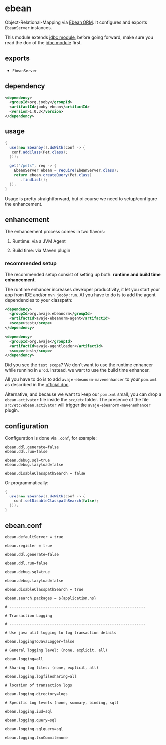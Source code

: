 # ebean

Object-Relational-Mapping via [Ebean ORM](http://ebean-orm.github.io). It configures and exports ```EbeanServer``` instances.

This module extends [jdbc module](/doc/jdbc), before going forward, make sure you read the doc of the [jdbc module](/doc/jooby-dbc) first.
 
## exports

* ```EbeanServer```

## dependency

```xml
<dependency>
  <groupId>org.jooby</groupId>
  <artifactId>jooby-ebean</artifactId>
  <version>1.0.3</version>
</dependency>
```

## usage

```java
{
  use(new Ebeanby().doWith(conf -> {
   conf.addClass(Pet.class);
  }));

  get("/pets", req -> {
    EbeanServer ebean = require(EbeanServer.class);
    return ebean.createQuery(Pet.class)
       .findList();
  });
}
```

Usage is pretty straightforward, but of course we need to setup/configure the enhancement.

## enhancement
The enhancement process comes in two flavors:

1) Runtime: via a JVM Agent

2) Build time: via Maven plugin

### recommended setup

The recommended setup consist of setting up both: **runtime and build time enhancement**.

The runtime enhancer increases developer productivity, it let you start your app from IDE
and/or ```mvn jooby:run```. All you have to do is to add the agent dependencies to your
classpath:

```xml
<dependency>
  <groupId>org.avaje.ebeanorm</groupId>
  <artifactId>avaje-ebeanorm-agent</artifactId>
  <scope>test</scope>
</dependency>

<dependency>
  <groupId>org.avaje</groupId>
  <artifactId>avaje-agentloader</artifactId>
  <scope>test</scope>
</dependency>
```

Did you see the ```test scope```? We don't want to use the runtime enhancer while
running in ```prod```. Instead, we want to use the build time enhancer.

All you have to do is to add ```avaje-ebeanorm-mavenenhancer``` to your ```pom.xml``` as described
in the [official doc](http://ebean-orm.github.io/docs#enhance_maven).

Alternative, and because we want to keep our ```pom.xml``` small, you can drop a ```ebean.activator```
file inside the ```src/etc``` folder. The presence of the file ```src/etc/ebean.activator```
will trigger the ```avaje-ebeanorm-mavenenhancer``` plugin.

## configuration

Configuration is done via ```.conf```, for example:

```properties
ebean.ddl.generate=false
ebean.ddl.run=false

ebean.debug.sql=true
ebean.debug.lazyload=false

ebean.disableClasspathSearch = false
```

Or programmatically:

```java
{
  use(new Ebeanby().doWith(conf -> {
    conf.setDisableClasspathSearch(false);
  }));
}
```

## ebean.conf

```properties
ebean.defaultServer = true

ebean.register = true

ebean.ddl.generate=false

ebean.ddl.run=false

ebean.debug.sql=true

ebean.debug.lazyload=false

ebean.disableClasspathSearch = true

ebean.search.packages = ${application.ns}

# -------------------------------------------------------------

# Transaction Logging

# -------------------------------------------------------------

# Use java util logging to log transaction details

ebean.loggingToJavaLogger=false

# General logging level: (none, explicit, all)

ebean.logging=all

# Sharing log files: (none, explicit, all)

ebean.logging.logfilesharing=all

# location of transaction logs

ebean.logging.directory=logs

# Specific Log levels (none, summary, binding, sql)

ebean.logging.iud=sql

ebean.logging.query=sql

ebean.logging.sqlquery=sql

ebean.logging.txnCommit=none
```
